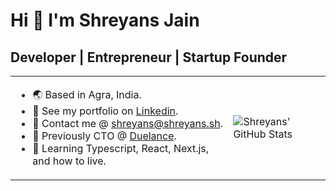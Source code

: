 # Hi 👋 I'm Shreyans Jain

## Developer | Entrepreneur | Startup Founder

<table border="0">
 <tr>
    <td>
      <ul>
      <li> 🌏  Based in Agra, India. </li>
      <li> 📃  See my portfolio on <a href="https://www.linkedin.com/in/sjain07">Linkedin</a>. </li>
      <li> 💬  Contact me @ <a href="mailto:shreyans@shreyans.sh">shreyans@shreyans.sh</a>. </li>
      <li> 💼  Previously CTO @ <a href="https://duelance.app">Duelance</a>. </li>
      <li> 🧠  Learning Typescript, React, Next.js, and how to live. </li>
    </ul>
    </td>
    <td>
      <img src="https://github-readme-stats.vercel.app/api?username=CodeWithShreyans&show_icons=true&hide=&count_private=true&title_color=e6edf3&text_color=e6edf3&icon_color=e6edf3&bg_color=0d1117&hide_border=true&hide_title=true&include_all_commits=true&hide_rank=true&show=prs_merged" alt="Shreyans' GitHub Stats" />
    </td>
 </tr>
</table>

